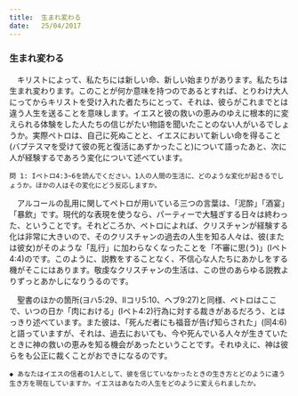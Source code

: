 ```yaml
---
title:  生まれ変わる
date:   25/04/2017
---
```


### 生まれ変わる

　キリストによって、私たちには新しい命、新しい始まりがあります。私たちは生まれ変わります。このことが何か意味を持つのであるとすれば、とりわけ大人にってからキリストを受け入れた者たちにとって、それは、彼らがこれまでとは違う人生を送ることを意味します。イエスと彼の救いの恵みのゆえに根本的に変えられる体験をした人たちの信じがたい物語を聞いたことのない人がいるでしょうか。実際ペトロは、自己に死ぬことと、イエスにおいて新しい命を得ること(バプテスマを受けて彼の死と復活にあずかったこと)について語ったあと、次に人が経験するであろう変化について述べています。

`問 1: Iペトロ4:3~6を読んでください。1人の人間の生活に、どのような変化が起きるでしょうか。ほかの人はその変化にどう反応しますか。`

　アルコールの乱用に関してペトロが用いている三つの言葉は、「泥酔」「酒宴」「暴飲」です。現代的な表現を使うなら、パーティーで大騒ぎする日々は終わった、ということです。それどころか、ペトロによれば、クリスチャンが経験する化は非常に大きいので、そのクリスチャンの過去の人生を知る人々は、彼(または彼女)がそのような「乱行」に加わらなくなったことを「不審に思(う)」(Iペト4:4)のです。このように、説教をすることなく、不信心な人たちにあかしをする機がそこにはあります。敬虔なクリスチャンの生活は、この世のあらゆる説教よりずっとあかしになりうるのです。

　聖書のほかの箇所(ヨハ5:29、IIコリ5:10、ヘブ9:27)と同様、ペトロはここで、いつの日か「肉における」(Iペト4:2)行為に対する裁きがあるだろう、とはっきり述べています。また彼は、「死んだ者にも福音が告げ知らされた」(同4:6)と語っていますが、それは、過去においても、今や死んでいる人々が生きていたときに神の救いの恵みを知る機会があったということです。それゆえに、神は彼らをも公正に裁くことがおできになるのです。

`◆ あなたはイエスの信者の1人として、彼を信じていなかったときの生き方とどのように違う生き方を現在していますか。イエスはあなたの人生をどのように変えられましたか。`
